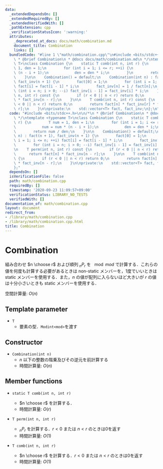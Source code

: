 ```yaml
---
data:
  _extendedDependsOn: []
  _extendedRequiredBy: []
  _extendedVerifiedWith: []
  _pathExtension: cpp
  _verificationStatusIcon: ':warning:'
  attributes:
    _deprecated_at_docs: docs/math/combination.md
    document_title: Combination
    links: []
  bundledCode: "#line 1 \"math/combination.cpp\"\n#include <bits/stdc++.h>\n\n/*\n\
    \ * @brief Combination\n * @docs docs/math/combination.md\n */\ntemplate <typename\
    \ T>\nclass Combination {\n    static T comb(int n, int r) {\n        T num =\
    \ 1, den = 1;\n        for (int i = 1; i <= r; ++i) {\n            num = num *\
    \ (n - i + 1);\n            den = den * i;\n        }\n        return num / den;\n\
    \    }\n\n    Combination() = default;\n    Combination(int n) : fact(n + 1),\
    \ fact_inv(n + 1) {\n        fact[0] = 1;\n        for (int i = 1; i <= n; ++i)\
    \ fact[i] = fact[i - 1] * i;\n        fact_inv[n] = 1 / fact[n];\n        for\
    \ (int i = n; i > 0; --i) fact_inv[i - 1] = fact_inv[i] * i;\n    }\n\n    T perm(int\
    \ n, int r) const {\n        if (r < 0 || n < r) return 0;\n        return fact[n]\
    \ * fact_inv[n - r];\n    }\n\n    T comb(int n, int r) const {\n        if (r\
    \ < 0 || n < r) return 0;\n        return fact[n] * fact_inv[r] * fact_inv[n -\
    \ r];\n    }\n\nprivate:\n    std::vector<T> fact, fact_inv;\n};\n"
  code: "#include <bits/stdc++.h>\n\n/*\n * @brief Combination\n * @docs docs/math/combination.md\n\
    \ */\ntemplate <typename T>\nclass Combination {\n    static T comb(int n, int\
    \ r) {\n        T num = 1, den = 1;\n        for (int i = 1; i <= r; ++i) {\n\
    \            num = num * (n - i + 1);\n            den = den * i;\n        }\n\
    \        return num / den;\n    }\n\n    Combination() = default;\n    Combination(int\
    \ n) : fact(n + 1), fact_inv(n + 1) {\n        fact[0] = 1;\n        for (int\
    \ i = 1; i <= n; ++i) fact[i] = fact[i - 1] * i;\n        fact_inv[n] = 1 / fact[n];\n\
    \        for (int i = n; i > 0; --i) fact_inv[i - 1] = fact_inv[i] * i;\n    }\n\
    \n    T perm(int n, int r) const {\n        if (r < 0 || n < r) return 0;\n  \
    \      return fact[n] * fact_inv[n - r];\n    }\n\n    T comb(int n, int r) const\
    \ {\n        if (r < 0 || n < r) return 0;\n        return fact[n] * fact_inv[r]\
    \ * fact_inv[n - r];\n    }\n\nprivate:\n    std::vector<T> fact, fact_inv;\n\
    };"
  dependsOn: []
  isVerificationFile: false
  path: math/combination.cpp
  requiredBy: []
  timestamp: '2020-09-23 11:09:57+09:00'
  verificationStatus: LIBRARY_NO_TESTS
  verifiedWith: []
documentation_of: math/combination.cpp
layout: document
redirect_from:
- /library/math/combination.cpp
- /library/math/combination.cpp.html
title: Combination
---
```

# Combination

組み合わせ $n \choose r$ および順列 $_n P _r$ を $\mod mod$ で計算する．これらの値を何度も計算する必要があるときは non-static メンバーを，1度でいいときは static メンバーを使用する．また，$n$ の値が配列に入らないほど大きいが $r$ の値は十分小さいときも static メンバーを使用する．

空間計算量: $O(n)$

## Template parameter

- `T`
    - 要素の型．`Modint<mod>`を渡す

## Constructor

- `Combination(int n)`
    - $n$ 以下の整数の階乗及びその逆元を前計算する
    - 時間計算量: $O(n)$

## Member functions

- `static T comb(int n, int r)`
    - $n \choose r$ を計算する．
    - 時間計算量: $O(r)$

- `T perm(int n, int r)`
    - $_n P _r$ を計算する．$r < 0$ または $n < r$ のときは0を返す
    - 時間計算量: $O(1)$

- `T comb(int n, int r)`
    - $n \choose r$ を計算する．$r < 0$ または $n < r$ のときは0を返す
    - 時間計算量: $O(1)$